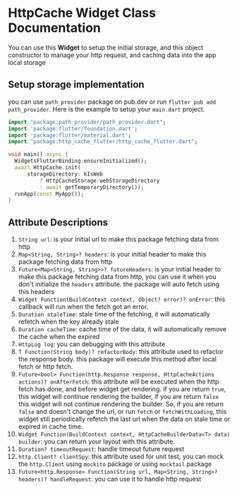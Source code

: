 # HttpCache Widget Class Documentation

You can use this **Widget** to setup the initial storage, and this object constructor to manage your http request, and caching data into the app local storage

## Setup storage implementation

you can use `path_provider` package on pub.dev or run `flutter pub add path_provider`.
Here is the example to setup your `main.dart` project.

```dart
import "package:path_provider/path_provider.dart";
import 'package:flutter/foundation.dart';
import 'package:flutter/material.dart';
import "package:http_cache_flutter/http_cache_flutter.dart";

void main() async {
  WidgetsFlutterBinding.ensureInitialized();
  await HttpCache.init(
      storageDirectory: kIsWeb
          ? HttpCacheStorage.webStorageDirectory
          : await getTemporaryDirectory());
  runApp(const MyApp());
}
```

## Attribute Descriptions

1. `String url`: is your initial url to make this package fetching data from http
2. `Map<String, String>? headers`: is your initial header to make this package fetching data from http
3. `Future<Map<String, String>>? futureHeaders`: is your initial header to make this package fetching data from http, you can use it when you don't initialize the `headers` attribute. the package will auto fetch using this headers
4. `Widget Function(BuildContext context, Object? error)? onError`: this callback will run when the fetch got an error.
5. `Duration staleTime`: stale time of the fetching, it will automatically refetch when the key already stale
6. `Duration cacheTime`: cache time of the data, it will automatically remove the cache when the expired
7. `HttpLog log`: you can debugging with this attribute
8. `T Function(String body)? refactorBody`: this attribute used to refactor the response body. this package will execute this method after local fetch or http fetch.
9. `Future<bool> Function(http.Response response, HttpCacheActions actions)? onAfterFetch`: this attribute will be executed when the http fetch has done, and before widget get rendering. if you are return `true`, this widget will continue rendering the builder, if you are return `false` this widget will not continue rendering the builder. So, if you are return `false` and doesn't change the url, or run `fetch` or `fetchWithLoading`, this widget still periodically refetch the last url when the data on stale time or expired in cache time.
10. `Widget Function(BuildContext context, HttpCacheBuilderData<T> data) builder`: you can return your layout with this attribute.
11. `Duration? timeoutRequest`: handle timeout future request
12. `http.Client? clientSpy`: this attribute used for unit test, you can mock the `http.Client` using `mockito` package or using `mocktail` package
13. `Future<http.Response> Function(String url, Map<String, String>? headers)? handleRequest`: you can use it to handle http request

